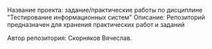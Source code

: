 Название проекта: задание/практические работы по дисциплине "Тестирование информационных систем"
Описание: Репозиторий предназначен для хранения практических работ и заданий

Автор репозитория: Скорняков Вячеслав.
